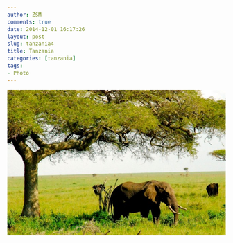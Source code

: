 ```yaml
---
author: ZSM
comments: true
date: 2014-12-01 16:17:26
layout: post
slug: tanzania4
title: Tanzania
categories: [tanzania]
tags:
- Photo
---
```

![Tanzania](/public/thumb/ts4.jpg)
